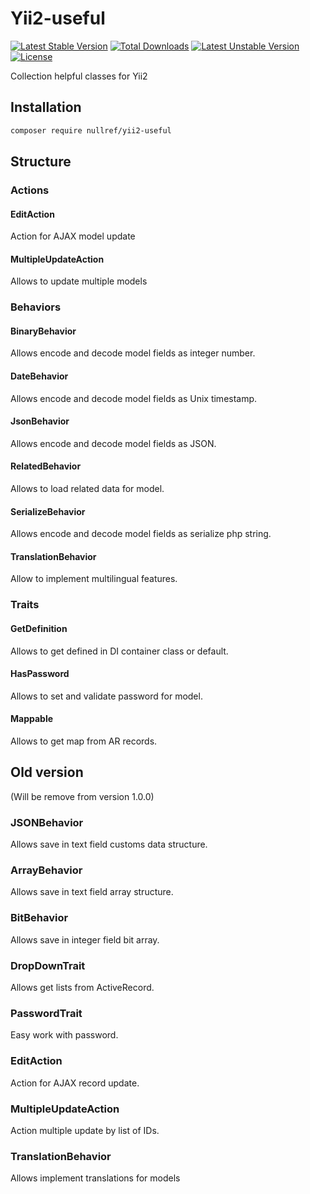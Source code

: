 Yii2-useful
=====================
[![Latest Stable Version](https://poser.pugx.org/nullref/yii2-useful/v/stable)](https://packagist.org/packages/nullref/yii2-useful) [![Total Downloads](https://poser.pugx.org/nullref/yii2-useful/downloads)](https://packagist.org/packages/nullref/yii2-useful) [![Latest Unstable Version](https://poser.pugx.org/nullref/yii2-useful/v/unstable)](https://packagist.org/packages/nullref/yii2-useful) [![License](https://poser.pugx.org/nullref/yii2-useful/license)](https://packagist.org/packages/nullref/yii2-useful)


Collection helpful classes for Yii2

## Installation
```bash
composer require nullref/yii2-useful
```

## Structure

### Actions
#### EditAction
Action for AJAX model update

#### MultipleUpdateAction
Allows to update multiple models

### Behaviors
#### BinaryBehavior
Allows encode and decode model fields as integer number.

#### DateBehavior
Allows encode and decode model fields as Unix timestamp.

#### JsonBehavior
Allows encode and decode model fields as JSON.

#### RelatedBehavior
Allows to load related data for model.

#### SerializeBehavior
Allows encode and decode model fields as serialize php string.

#### TranslationBehavior
Allow to implement multilingual features.

### Traits
#### GetDefinition
Allows to get defined in DI container class or default.

#### HasPassword
Allows to set and validate password for model.

#### Mappable
Allows to get map from AR records.



## Old version
(Will be remove from version 1.0.0)

### JSONBehavior
Allows save in text field customs data structure.
### ArrayBehavior
Allows save in text field array structure.
### BitBehavior
Allows save in integer field bit array.
### DropDownTrait
Allows get lists from ActiveRecord.
### PasswordTrait
Easy work with password.
### EditAction
Action for AJAX record update.
### MultipleUpdateAction
Action multiple update by list of IDs.
### TranslationBehavior
Allows implement translations for models

